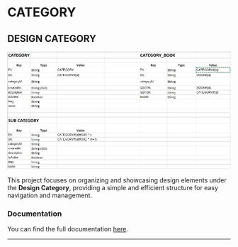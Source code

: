 # CATEGORY

## DESIGN CATEGORY  
![Design Image](./design.jpg)

This project focuses on organizing and showcasing design elements under the **Design Category**, providing a simple and efficient structure for easy navigation and management.

### Documentation
You can find the full documentation [here](https://docs.google.com/document/d/1gOZVTH9fJ4poI2RNs3Dkj52BQKb4XNes_AA9W3o-okw/edit?usp=sharing).

---